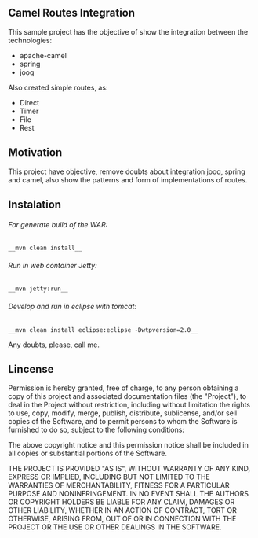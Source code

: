 ## Camel Routes Integration 

This sample project has the objective of show the integration between the technologies:
 * apache-camel
 * spring 
 * jooq

Also created simple routes, as:
 * Direct
 * Timer
 * File
 * Rest

## Motivation
This project have objective, remove doubts about integration jooq, spring and camel, also show the patterns and form of implementations of routes.

## Instalation

 ###### For generate build of the WAR:

	__mvn clean install__


 ###### Run in web container Jetty:	

	__mvn jetty:run__


 ###### Develop and run in eclipse with tomcat:

	__mvn clean install eclipse:eclipse -Dwtpversion=2.0__

Any doubts, please, call me.

## Lincense
Permission is hereby granted, free of charge, to any person obtaining a copy of this project and associated documentation files (the "Project"), to deal in the Project without restriction, including without limitation the rights to use, copy, modify, merge, publish, distribute, sublicense, and/or sell copies of the Software, and to permit persons to whom the Software is furnished to do so, subject to the following conditions:

The above copyright notice and this permission notice shall be included in all copies or substantial portions of the Software.

THE PROJECT IS PROVIDED "AS IS", WITHOUT WARRANTY OF ANY KIND, EXPRESS OR IMPLIED, INCLUDING BUT NOT LIMITED TO THE WARRANTIES OF MERCHANTABILITY, FITNESS FOR A PARTICULAR PURPOSE AND NONINFRINGEMENT. IN NO EVENT SHALL THE AUTHORS OR COPYRIGHT HOLDERS BE LIABLE FOR ANY CLAIM, DAMAGES OR OTHER LIABILITY, WHETHER IN AN ACTION OF CONTRACT, TORT OR OTHERWISE, ARISING FROM, OUT OF OR IN CONNECTION WITH THE PROJECT OR THE USE OR OTHER DEALINGS IN THE SOFTWARE.